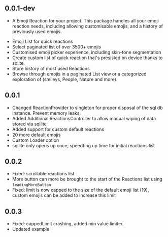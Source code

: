 ## 0.0.1-dev

* A Emoji Reaction for your project. This package handles all your emoji reaction needs, including allowing customisable emojis, and a history of previously used emojis. 

- Emoji List for quick reactions
- Select paginated list of over 3500+ emojis
- Customised emoji picker experience, including skin-tone segmentation
- Create custom list of quick reaction that's presisted on device thanks to sqlite.
- Store history of most used Reactions
- Browse through emojis in a paginated List view or a categorized exploration of (smileys, People, Nature and more).

## 0.0.1
* Changed ReactionProvider to singleton for proper disposal of the sql db instance. Prevent memory leaks.
* Added Additional ReactionsController to allow manual wiping of data stored via sqllite
* Added support for custom default reactions
* 20 more default emojis
* Custom Loader option
* sqllite only opens up once, speedfing up time for initial reactions list

## 0.0.2
* Fixed: scrollable reactions list
* More button can more be brought to the start of the Reactions list using `leadingMoreButton`
* Fixed: limit is now capped to the size of the default emoji list (19), custom emojis can be added to increase this limit

## 0.0.3
* Fixed: cappedLimit crashing, added min value limiter.
* Updated example